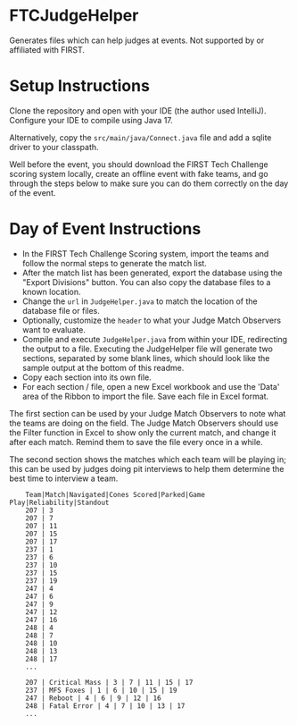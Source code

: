 # FTCJudgeHelper
Generates files which can help judges at events. Not supported by or affiliated with FIRST.

# Setup Instructions
Clone the repository and open with your IDE (the author used IntelliJ). Configure your IDE to compile using Java 17.

Alternatively, copy the `src/main/java/Connect.java` file and add a sqlite driver to your classpath.

Well before the event, you should download the FIRST Tech Challenge scoring system locally, create an offline event 
with fake teams, and go through the steps below to make sure you can do them correctly on the day of the event.

# Day of Event Instructions
* In the FIRST Tech Challenge Scoring system, import the teams and follow the normal steps to generate the match list.
* After the match list has been generated, export the database using the "Export Divisions" button. You can also copy the database files to a known location.
* Change the `url` in `JudgeHelper.java` to match the location of the database file or files.
* Optionally, customize the `header` to what your Judge Match Observers want to evaluate.
* Compile and execute `JudgeHelper.java` from within your IDE, redirecting the output to a file. Executing the JudgeHelper file will generate two sections, separated by some blank lines, which should look like the sample output at the bottom of this readme.
* Copy each section into its own file.
* For each section / file, open a new Excel workbook and use the 'Data' area of the Ribbon to import the file. Save each file in Excel format.
 
The first section can be used by your Judge Match Observers to note what the teams are doing on the field. The Judge Match Observers should use the Filter function in Excel to show only the current match, and change it after each match. Remind them to save the file every once in a while.

The second section shows the matches which each team will be playing in; this can be used by judges doing pit interviews to help them determine the best time to interview a team.

        Team|Match|Navigated|Cones Scored|Parked|Game Play|Reliability|Standout
        207 | 3 
        207 | 7 
        207 | 11 
        207 | 15 
        207 | 17 
        237 | 1 
        237 | 6 
        237 | 10 
        237 | 15 
        237 | 19 
        247 | 4 
        247 | 6 
        247 | 9 
        247 | 12 
        247 | 16 
        248 | 4 
        248 | 7 
        248 | 10 
        248 | 13 
        248 | 17 
        ...

        207 | Critical Mass | 3 | 7 | 11 | 15 | 17  
        237 | MFS Foxes | 1 | 6 | 10 | 15 | 19  
        247 | Reboot | 4 | 6 | 9 | 12 | 16  
        248 | Fatal Error | 4 | 7 | 10 | 13 | 17  
        ...
